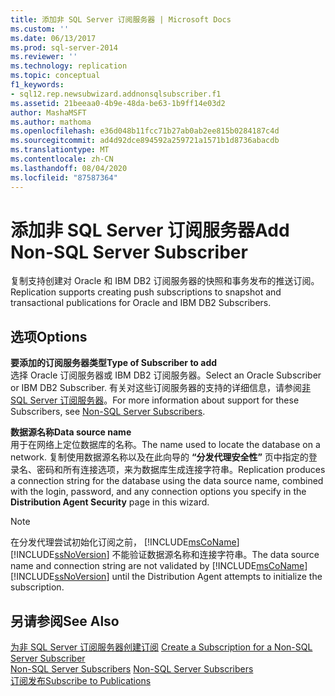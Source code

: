 ```yaml
---
title: 添加非 SQL Server 订阅服务器 | Microsoft Docs
ms.custom: ''
ms.date: 06/13/2017
ms.prod: sql-server-2014
ms.reviewer: ''
ms.technology: replication
ms.topic: conceptual
f1_keywords:
- sql12.rep.newsubwizard.addnonsqlsubscriber.f1
ms.assetid: 21beeaa0-4b9e-48da-be63-1b9ff14e03d2
author: MashaMSFT
ms.author: mathoma
ms.openlocfilehash: e36d048b11fcc71b27ab0ab2ee815b0284187c4d
ms.sourcegitcommit: ad4d92dce894592a259721a1571b1d8736abacdb
ms.translationtype: MT
ms.contentlocale: zh-CN
ms.lasthandoff: 08/04/2020
ms.locfileid: "87587364"
---
```

# <a name="add-non-sql-server-subscriber"></a><span data-ttu-id="0680a-102">添加非 SQL Server 订阅服务器</span><span class="sxs-lookup"><span data-stu-id="0680a-102">Add Non-SQL Server Subscriber</span></span>
  <span data-ttu-id="0680a-103">复制支持创建对 Oracle 和 IBM DB2 订阅服务器的快照和事务发布的推送订阅。</span><span class="sxs-lookup"><span data-stu-id="0680a-103">Replication supports creating push subscriptions to snapshot and transactional publications for Oracle and IBM DB2 Subscribers.</span></span>  
  
## <a name="options"></a><span data-ttu-id="0680a-104">选项</span><span class="sxs-lookup"><span data-stu-id="0680a-104">Options</span></span>  
 <span data-ttu-id="0680a-105">**要添加的订阅服务器类型**</span><span class="sxs-lookup"><span data-stu-id="0680a-105">**Type of Subscriber to add**</span></span>  
 <span data-ttu-id="0680a-106">选择 Oracle 订阅服务器或 IBM DB2 订阅服务器。</span><span class="sxs-lookup"><span data-stu-id="0680a-106">Select an Oracle Subscriber or IBM DB2 Subscriber.</span></span> <span data-ttu-id="0680a-107">有关对这些订阅服务器的支持的详细信息，请参阅[非 SQL Server 订阅服务器](non-sql/non-sql-server-subscribers.md)。</span><span class="sxs-lookup"><span data-stu-id="0680a-107">For more information about support for these Subscribers, see [Non-SQL Server Subscribers](non-sql/non-sql-server-subscribers.md).</span></span>  
  
 <span data-ttu-id="0680a-108">**数据源名称**</span><span class="sxs-lookup"><span data-stu-id="0680a-108">**Data source name**</span></span>  
 <span data-ttu-id="0680a-109">用于在网络上定位数据库的名称。</span><span class="sxs-lookup"><span data-stu-id="0680a-109">The name used to locate the database on a network.</span></span> <span data-ttu-id="0680a-110">复制使用数据源名称以及在此向导的 **“分发代理安全性”** 页中指定的登录名、密码和所有连接选项，来为数据库生成连接字符串。</span><span class="sxs-lookup"><span data-stu-id="0680a-110">Replication produces a connection string for the database using the data source name, combined with the login, password, and any connection options you specify in the **Distribution Agent Security** page in this wizard.</span></span>  
  
> [!NOTE]  
>  <span data-ttu-id="0680a-111">在分发代理尝试初始化订阅之前， [!INCLUDE[msCoName](../../includes/msconame-md.md)][!INCLUDE[ssNoVersion](../../includes/ssnoversion-md.md)] 不能验证数据源名称和连接字符串。</span><span class="sxs-lookup"><span data-stu-id="0680a-111">The data source name and connection string are not validated by [!INCLUDE[msCoName](../../includes/msconame-md.md)][!INCLUDE[ssNoVersion](../../includes/ssnoversion-md.md)] until the Distribution Agent attempts to initialize the subscription.</span></span>  
  
## <a name="see-also"></a><span data-ttu-id="0680a-112">另请参阅</span><span class="sxs-lookup"><span data-stu-id="0680a-112">See Also</span></span>  
 <span data-ttu-id="0680a-113">[为非 SQL Server 订阅服务器创建订阅](create-a-subscription-for-a-non-sql-server-subscriber.md) </span><span class="sxs-lookup"><span data-stu-id="0680a-113">[Create a Subscription for a Non-SQL Server Subscriber](create-a-subscription-for-a-non-sql-server-subscriber.md) </span></span>  
 <span data-ttu-id="0680a-114">[Non-SQL Server Subscribers](non-sql/non-sql-server-subscribers.md) </span><span class="sxs-lookup"><span data-stu-id="0680a-114">[Non-SQL Server Subscribers](non-sql/non-sql-server-subscribers.md) </span></span>  
 [<span data-ttu-id="0680a-115">订阅发布</span><span class="sxs-lookup"><span data-stu-id="0680a-115">Subscribe to Publications</span></span>](subscribe-to-publications.md)  
  
  
